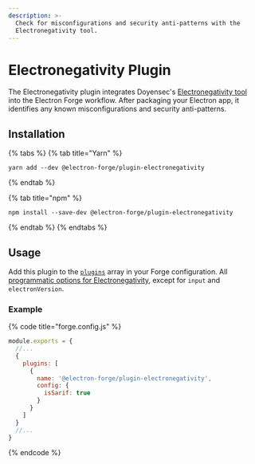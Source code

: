 ```yaml
---
description: >-
  Check for misconfigurations and security anti-patterns with the
  Electronegativity tool.
---
```


# Electronegativity Plugin

The Electronegativity plugin integrates Doyensec's [Electronegativity tool](https://github.com/doyensec/electronegativity#electronegativity) into the Electron Forge workflow. After packaging your Electron app, it identifies any known misconfigurations and security anti-patterns.

## Installation

{% tabs %}
{% tab title="Yarn" %}
```shell
yarn add --dev @electron-forge/plugin-electronegativity
```
{% endtab %}

{% tab title="npm" %}
```shell
npm install --save-dev @electron-forge/plugin-electronegativity
```
{% endtab %}
{% endtabs %}

## Usage

Add this plugin to the [`plugins`](../../configuration.md#plugins) array in your Forge configuration. All [programmatic options for Electronegativity](https://github.com/doyensec/electronegativity#programmatically), except for `input` and `electronVersion`.

### Example

{% code title="forge.config.js" %}
```javascript
module.exports = {
  //...
  {
    plugins: [
      {
        name: '@electron-forge/plugin-electronegativity',
        config: {
          isSarif: true
        }
      }
    ]
  }
  //...
}
```
{% endcode %}
